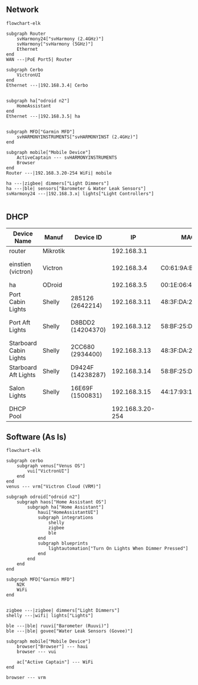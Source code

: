 ## Network
```mermaid
flowchart-elk

subgraph Router
	svHarmony24["svHarmony (2.4GHz)"]
	svHarmony["svHarmony (5GHz)"]
	Ethernet
end
WAN ---|PoE Port5| Router

subgraph Cerbo
	VictronUI
end
Ethernet ---|192.168.3.4| Cerbo


subgraph ha["odroid n2"]
	HomeAssistant
end
Ethernet ---|192.168.3.5| ha


subgraph MFD["Garmin MFD"]
	svHARMONYINSTRUMENTS["svHARMONYINST (2.4GHz)"]
end

subgraph mobile["Mobile Device"]
	ActiveCaptain --- svHARMONYINSTRUMENTS
	Browser
end
Router ---|192.168.3.20-254 WiFi| mobile

ha ---|zigbee| dimmers["Light Dimmers"]
ha ---|ble| sensors["Barometer & Water Leak Sensors"]
svHarmony24 ---|192.168.3.x| lights["Light Controllers"]


```

## DHCP
| Device Name | Manuf | Device ID | IP | MAC | Location |
| ---- | ---- | ---- | ---- | ---- | ---- |
| router | Mikrotik |  | 192.168.3.1 |  | DIN |
| einstien (victron) | Victron |  | 192.168.3.4 | C0:61:9A:B1:12:C5 | Settee, Starboard Side |
| ha | ODroid |  | 192.168.3.5 | 00:1E:06:42:2D:E4 | DIN |
| Port Cabin Lights | Shelly | 285126 (2642214) | 192.168.3.11 | 48:3F:DA:28:51:26 | Settee, Port |
| Port Aft Lights | Shelly | D8BDD2 (14204370) | 192.168.3.12 | 58:BF:25:D8:BD:D2 | Port Engine Room |
| Starboard Cabin Lights | Shelly | 2CC680 (2934400) | 192.168.3.13 | 48:3F:DA:2C:C6:80 | Settee, Starboard Side |
| Starboard Aft Lights | Shelly | D9424F (14238287) | 192.168.3.14 | 58:BF:25:D9:42:4F | Aft Cabin |
| Salon Lights | Shelly | 16E69F (1500831) | 192.168.3.15 | 44:17:93:16:E6:9F | Salon Behind Radio |
| DHCP Pool |  |  | 192.168.3.20-254 |  |  |
## Software (As Is)

```mermaid
flowchart-elk

subgraph cerbo
	subgraph venus["Venus OS"]
		vui["VictronUI"]
	end
end
venus --- vrm["Victron Cloud (VRM)"]

subgraph odroid["odroid n2"]
	subgraph haos["Home Assistant OS"]
		subgraph ha["Home Assistant"]
			haui["HomeAssistantUI"]
			subgraph integrations
				shelly
				zigbee
				ble
			end
			subgraph blueprints
				lightautomation["Turn On Lights When Dimmer Pressed"]
			end
		end
	end
end

subgraph MFD["Garmin MFD"]
	N2K
	WiFi
end


zigbee ---|zigbee| dimmers["Light Dimmers"]
shelly ---|wifi| lights["Lights"]

ble ---|ble| ruuvi["Barometer (Ruuvi)"]
ble ---|ble| govee["Water Leak Sensors (Govee)"]

subgraph mobile["Mobile Device"]
	browser["Browser"] --- haui
	browser --- vui

	ac["Active Captain"] --- WiFi
end

browser --- vrm

```

